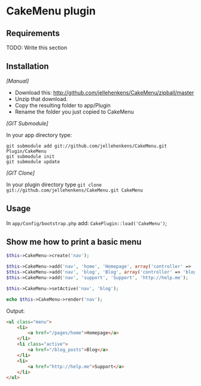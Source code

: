 # CakeMenu plugin

## Requirements

TODO: Write this section

## Installation

_[Manual]_

* Download this: http://github.com/jellehenkens/CakeMenu/zipball/master
* Unzip that download.
* Copy the resulting folder to app/Plugin
* Rename the folder you just copied to CakeMenu

_[GIT Submodule]_

In your app directory type:
```
git submodule add git://github.com/jellehenkens/CakeMenu.git Plugin/CakeMenu
git submodule init
git submodule update
```

_[GIT Clone]_

In your plugin directory type
`git clone git://github.com/jellehenkens/CakeMenu.git CakeMenu`

## Usage

In `app/Config/bootstrap.php` add: `CakePlugin::load('CakeMenu')`;

## Show me how to print a basic menu

```php
$this->CakeMenu->create('nav');

$this->CakeMenu->add('nav', 'home', 'Homepage', array('controller' => 'pages', 'action' => 'home'));
$this->CakeMenu->add('nav', 'blog', 'Blog', array('controller' => 'blog_posts', 'action' => 'index'));
$this->CakeMenu->add('nav', 'support', 'Support', 'http://help.me');

$this->CakeMenu->setActive('nav', 'blog');

echo $this->CakeMenu->render('nav');
```

Output:
```html
<ul class="menu">
    <li>
        <a href="/pages/home">Homepage</a>
    </li>
    <li class="active">
        <a href="/blog_posts">Blog</a>
    </li>
    <li>
        <a href="http://help.me">Support</a>
    </li>
</ul>
```